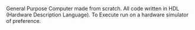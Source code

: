 General Purpose Computer made from scratch. All code written in HDL (Hardware Description Language). To Execute run on a hardware simulator of preference.
